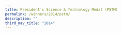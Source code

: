 ```yaml
---
title: President’s Science & Technology Medal (PSTM)
permalink: /winners/2014/pstm/
description: ""
third_nav_title: "2014"
---
```

